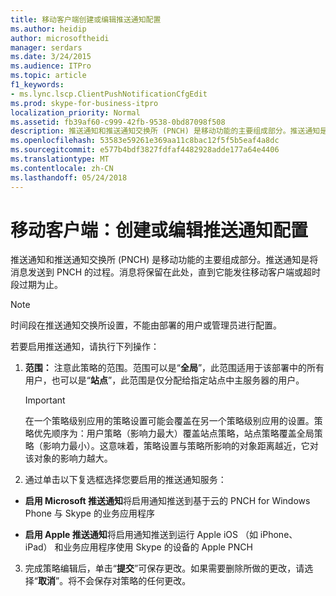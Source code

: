 ```yaml
---
title: 移动客户端创建或编辑推送通知配置
ms.author: heidip
author: microsoftheidi
manager: serdars
ms.date: 3/24/2015
ms.audience: ITPro
ms.topic: article
f1_keywords:
- ms.lync.lscp.ClientPushNotificationCfgEdit
ms.prod: skype-for-business-itpro
localization_priority: Normal
ms.assetid: fb39af60-c999-42fb-9538-0bd87098f508
description: 推送通知和推送通知交换所 (PNCH) 是移动功能的主要组成部分。推送通知是将消息发送到 PNCH 的过程。消息将保留在此处，直到它能发往移动客户端或超时段过期为止。
ms.openlocfilehash: 53583e59261e369aa11c8bac12f5f5b5eaf4a8dc
ms.sourcegitcommit: e577b4bdf3827fdfaf4482928adde177a64e4406
ms.translationtype: MT
ms.contentlocale: zh-CN
ms.lasthandoff: 05/24/2018
---
```

# <a name="mobile-client-create-or-edit-push-notification-configuration"></a>移动客户端：创建或编辑推送通知配置
 
推送通知和推送通知交换所 (PNCH) 是移动功能的主要组成部分。推送通知是将消息发送到 PNCH 的过程。消息将保留在此处，直到它能发往移动客户端或超时段过期为止。 
  
> [!NOTE]
> 时间段在推送通知交换所设置，不能由部署的用户或管理员进行配置。 
  
若要启用推送通知，请执行下列操作：
  
1. **范围：** 注意此策略的范围。范围可以是“**全局**”，此范围适用于该部署中的所有用户，也可以是“**站点**”，此范围是仅分配给指定站点中主服务器的用户。
    
    > [!IMPORTANT]
    > 在一个策略级别应用的策略设置可能会覆盖在另一个策略级别应用的设置。策略优先顺序为：用户策略（影响力最大）覆盖站点策略，站点策略覆盖全局策略（影响力最小）。这意味着，策略设置与策略所影响的对象距离越近，它对该对象的影响力越大。 
  
2. 通过单击以下复选框选择您要启用的推送通知服务：
    
  - **启用 Microsoft 推送通知**将启用通知推送到基于云的 PNCH for Windows Phone 与 Skype 的业务应用程序
    
  - **启用 Apple 推送通知**将启用通知推送到运行 Apple iOS （如 iPhone、 iPad） 和业务应用程序使用 Skype 的设备的 Apple PNCH
    
3. 完成策略编辑后，单击“**提交**”可保存更改。如果需要删除所做的更改，请选择“**取消**”。将不会保存对策略的任何更改。
    

